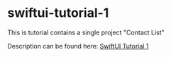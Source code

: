 # swiftui-tutorial-1

This is tutorial contains a single project "Contact List"

Description can be found here: [SwiftUI Tutorial 1]( http://mazharulhuqblog.files.wordpress.com/2020/07/chapter-1-tutorials.pdf)
